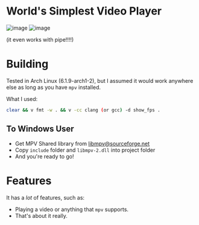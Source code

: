 # World's Simplest Video Player

![image](https://github.com/xjunko/mpv-v/assets/44401509/b20f65fb-9055-4b09-a62d-c5afdd782f3f)
![image](https://github.com/xjunko/mpv-v/assets/44401509/2ff1f23c-731e-43e7-a9d5-5f98866eca27)

(it even works with pipe!!!!)

# Building

Tested in Arch Linux (6.1.9-arch1-2), but I assumed it would work anywhere else as
long as you have `mpv` installed.

What I used:

```bash
clear && v fmt -w . && v -cc clang (or gcc) -d show_fps .
```

## To Windows User

* Get MPV Shared library from [libmpv@sourceforge.net](https://sourceforge.net/projects/mpv-player-windows/files/libmpv/)
* Copy `include` folder and `libmpv-2.dll` into project folder
* And you're ready to go!

# Features

It has a _*lot*_ of features, such as:

- Playing a video or anything that `mpv` supports.
- That's about it really.
